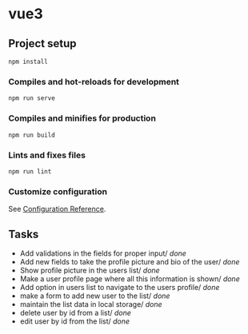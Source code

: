 # vue3

## Project setup
```
npm install
```

### Compiles and hot-reloads for development
```
npm run serve
```

### Compiles and minifies for production
```
npm run build
```

### Lints and fixes files
```
npm run lint
```

### Customize configuration
See [Configuration Reference](https://cli.vuejs.org/config/).

## Tasks

- Add validations in the fields for proper input/ *done*
- Add new fields to take the profile picture and bio of the user/ *done*
- Show profile picture in the users list/ *done*
- Make a user profile page where all this information is shown/ *done*
- Add option in users list to navigate to the users profile/ *done*
- make a form to add new user to the list/ *done*
- maintain the list data in local storage/ *done*
- delete user by id from a list/ *done*
- edit user by id from the list/ *done*
